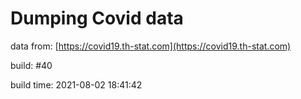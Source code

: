 Dumping Covid data
==================
                        
data from: [https://covid19.th-stat.com](https://covid19.th-stat.com)

build: #40

build time: 2021-08-02 18:41:42
